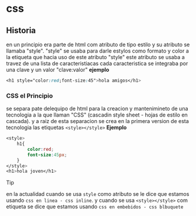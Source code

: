 # css
## Historia
en un principio era parte de html com atributo de tipo estilo y su atributo se llamaba "style".
"style" se usaba para darle estylos como formato y color a la etiqueta que hacia uso de este atributo
"style" este atributo se usaba a travez de una lista de caracteristiacas cada caracteristica se integraba por una clave y un valor "clave:valor"
**ejemplo**
```css
<h1 style="color:red;font-size:45">hola amigos</h1>
```
### CSS el Principio
se separa pate delequipo de html para la creacion y  mantenimineto de una tecnologia a la que llaman "CSS" (cascadin style sheet - hojas de estilo en cascada).
y a raiz de esta separacion se crea en la primera version de esta tecnologia las etiquetas `<style></style>`
**Ejemplo**
```css
<style>
    h1{
        color:red;
        font-size:45px;
    }
</style>
<h1>hola joven</h1>
```

> [!TIP]
> en la actualidad cuando se usa `style` como atributo se le dice que estamos usando `css en linea - css inline`. y cuando se usa `<style></style>` com etiqueta se dice que estamos usando `css en embebidos - css blbuquete`